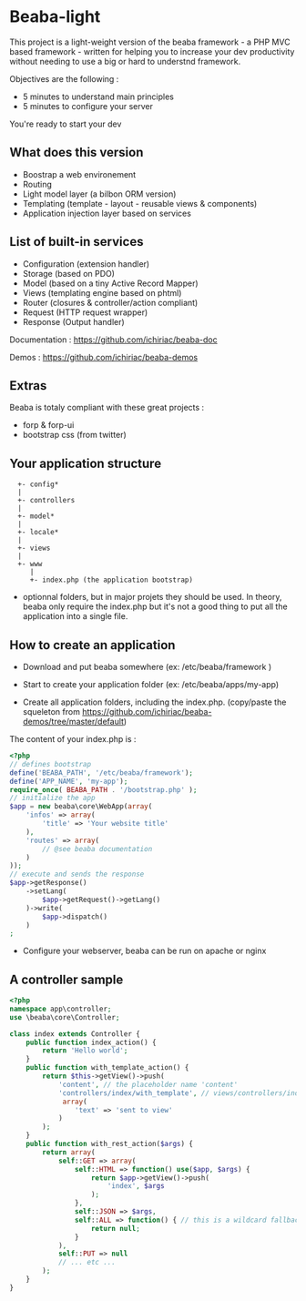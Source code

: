 # Beaba-light

This project is a light-weight version of the beaba framework - a PHP MVC based framework - written for 
helping you to increase your dev productivity without needing to use a big or hard to understnd framework.

Objectives are the following : 

* 5 minutes to understand main principles
* 5 minutes to configure your server

You're ready to start your dev

## What does this version

 - Boostrap a web environement
 - Routing
 - Light model layer (a bilbon ORM version)
 - Templating (template - layout - reusable views & components)
 - Application injection layer based on services

## List of built-in services

 - Configuration (extension handler)
 - Storage (based on PDO)
 - Model (based on a tiny Active Record Mapper)
 - Views (templating engine based on phtml)
 - Router (closures & controller/action compliant)
 - Request (HTTP request wrapper)
 - Response (Output handler)

Documentation :
https://github.com/ichiriac/beaba-doc

Demos :
https://github.com/ichiriac/beaba-demos

## Extras

Beaba is totaly compliant with these great projects :

 * forp & forp-ui
 * bootstrap css (from twitter)

## Your application structure

```
  +- config*
  |
  +- controllers
  |
  +- model*
  |
  +- locale*
  |
  +- views
  |
  +- www
     |
     +- index.php (the application bootstrap)
```

* optionnal folders, but in major projets they should be used. In theory, beaba
only require the index.php but it's not a good thing to put all the application
into a single file.

## How to create an application

- Download and put beaba somewhere (ex: /etc/beaba/framework )

- Start to create your application folder (ex: /etc/beaba/apps/my-app)

- Create all application folders, including the index.php.
(copy/paste the squeleton from https://github.com/ichiriac/beaba-demos/tree/master/default)

The content of your index.php is :
```php
<?php
// defines bootstrap
define('BEABA_PATH', '/etc/beaba/framework');
define('APP_NAME', 'my-app');
require_once( BEABA_PATH . '/bootstrap.php' );
// initialize the app
$app = new beaba\core\WebApp(array(
    'infos' => array(
        'title' => 'Your website title'
    ),
    'routes' => array(
        // @see beaba documentation
    )
));
// execute and sends the response
$app->getResponse()
    ->setLang(
        $app->getRequest()->getLang()
    )->write(
        $app->dispatch()
    )
;
```

- Configure your webserver, beaba can be run on apache or nginx

## A controller sample

```php
<?php
namespace app\controller;
use \beaba\core\Controller;

class index extends Controller {
    public function index_action() {
        return 'Hello world';
    }
    public function with_template_action() {
        return $this->getView()->push(
            'content', // the placeholder name 'content'
            'controllers/index/with_template', // views/controllers/index/with_template.phtml
             array(
                'text' => 'sent to view'
            ) 
        );
    }
    public function with_rest_action($args) {
        return array(
            self::GET => array(
                self::HTML => function() use($app, $args) {
                    return $app->getView()->push(
                        'index', $args
                    );
                },
                self::JSON => $args,
                self::ALL => function() { // this is a wildcard fallback
                    return null;
                }
            ),
            self::PUT => null
            // ... etc ...
        );
    }
}
```
